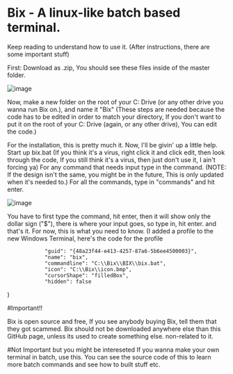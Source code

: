 # Bix - A linux-like batch based terminal.
Keep reading to understand how to use it. (After instructions, there are some important stuff)

First: Download as .zip, You should see these files inside of the master folder.

![image](https://user-images.githubusercontent.com/66563283/102021767-e44d8980-3d8a-11eb-8fc6-c015a818edd4.png)

Now, make a new folder on the root of your C: Drive (or any other drive you wanna run Bix on.), and name it "Bix" (These steps are needed because the code has to be edited in order to match your directory, If you don't want to put it on the root of your C: Drive (again, or any other drive), You can edit the code.)

For the installation, this is pretty much it. Now, I'll be givin' up a little help.
Start up bix.bat (If you think it's a virus, right click it and click edit, then look through the code, If you still think it's a virus, then just don't use it, I ain't forcing ya)
For any command that needs input type in the command. (NOTE: If the design isn't the same, you might be in the future, This is only updated when it's needed to.)
For all the commands, type in "commands" and hit enter.

![image](https://user-images.githubusercontent.com/66563283/102022160-af8f0180-3d8d-11eb-9a27-5887b3fd9a8f.png)

You have to first type the command, hit enter, then it will show only the dollar sign ("$"), there is where your input goes, so type in, hit enter. and that's it.
For now, this is what you need to know. (I added a profile to the new Windows Terminal, here's the code for the profile

                "guid": "{48a23f44-e413-4257-87a6-5b6ee4500003}",
                "name": "bix",
                "commandline": "C:\\Bix\\BIX\\bix.bat",
                "icon": "C:\\Bix\\icon.bmp",
                "cursorShape": "filledBox",
                "hidden": false
                
)

#Important!!

Bix is open source and free, If you see anybody buying Bix, tell them that they got scammed.
Bix should not be downloaded anywhere else than this GitHub page, unless its used to create something else. non-related to it.

#Not Important but you might be intereseted
If you wanna make your own terminal in batch, use this.
You can see the source code of this to learn more batch commands and see how to built stuff etc.
